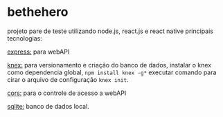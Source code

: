# bethehero
projeto pare de teste utilizando node.js, react.js e react native
principais tecnologias:

[express:](https://github.com/expressjs/express) para webAPI

[knex:](https://github.com/knex/knex) para versionamento e criação do banco de dados, instalar o knex como dependencia global, `npm install knex -g*` executar comando para cirar o arquivo de configuração `knex init`.

[cors:](https://github.com/expressjs/cors) para o controle de acesso a webAPI

[sqlite:](https://github.com/mapbox/node-sqlite3) banco de dados local. 






